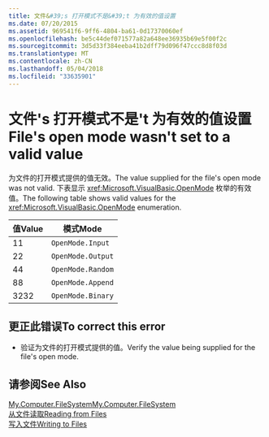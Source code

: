 ```yaml
---
title: 文件&#39;s 打开模式不是&#39;t 为有效的值设置
ms.date: 07/20/2015
ms.assetid: 969541f6-9ff6-4804-ba61-0d17370060ef
ms.openlocfilehash: be5c44def071577a82a648ee36935b69e5f00f2c
ms.sourcegitcommit: 3d5d33f384eeba41b2dff79d096f47ccc8d8f03d
ms.translationtype: MT
ms.contentlocale: zh-CN
ms.lasthandoff: 05/04/2018
ms.locfileid: "33635901"
---
```

# <a name="file39s-open-mode-wasn39t-set-to-a-valid-value"></a><span data-ttu-id="80fb8-102">文件&#39;s 打开模式不是&#39;t 为有效的值设置</span><span class="sxs-lookup"><span data-stu-id="80fb8-102">File&#39;s open mode wasn&#39;t set to a valid value</span></span>
<span data-ttu-id="80fb8-103">为文件的打开模式提供的值无效。</span><span class="sxs-lookup"><span data-stu-id="80fb8-103">The value supplied for the file's open mode was not valid.</span></span> <span data-ttu-id="80fb8-104">下表显示 <xref:Microsoft.VisualBasic.OpenMode> 枚举的有效值。</span><span class="sxs-lookup"><span data-stu-id="80fb8-104">The following table shows valid values for the <xref:Microsoft.VisualBasic.OpenMode> enumeration.</span></span>  
  
|<span data-ttu-id="80fb8-105">值</span><span class="sxs-lookup"><span data-stu-id="80fb8-105">Value</span></span>|<span data-ttu-id="80fb8-106">模式</span><span class="sxs-lookup"><span data-stu-id="80fb8-106">Mode</span></span>|  
|-----------|----------|  
|<span data-ttu-id="80fb8-107">1</span><span class="sxs-lookup"><span data-stu-id="80fb8-107">1</span></span>|`OpenMode.Input`|  
|<span data-ttu-id="80fb8-108">2</span><span class="sxs-lookup"><span data-stu-id="80fb8-108">2</span></span>|`OpenMode.Output`|  
|<span data-ttu-id="80fb8-109">4</span><span class="sxs-lookup"><span data-stu-id="80fb8-109">4</span></span>|`OpenMode.Random`|  
|<span data-ttu-id="80fb8-110">8</span><span class="sxs-lookup"><span data-stu-id="80fb8-110">8</span></span>|`OpenMode.Append`|  
|<span data-ttu-id="80fb8-111">32</span><span class="sxs-lookup"><span data-stu-id="80fb8-111">32</span></span>|`OpenMode.Binary`|  
  
## <a name="to-correct-this-error"></a><span data-ttu-id="80fb8-112">更正此错误</span><span class="sxs-lookup"><span data-stu-id="80fb8-112">To correct this error</span></span>  
  
-   <span data-ttu-id="80fb8-113">验证为文件的打开模式提供的值。</span><span class="sxs-lookup"><span data-stu-id="80fb8-113">Verify the value being supplied for the file's open mode.</span></span>  
  
## <a name="see-also"></a><span data-ttu-id="80fb8-114">请参阅</span><span class="sxs-lookup"><span data-stu-id="80fb8-114">See Also</span></span>  
   
 [<span data-ttu-id="80fb8-115">My.Computer.FileSystem</span><span class="sxs-lookup"><span data-stu-id="80fb8-115">My.Computer.FileSystem</span></span>](xref:Microsoft.VisualBasic.FileIO.FileSystem)  
 [<span data-ttu-id="80fb8-116">从文件读取</span><span class="sxs-lookup"><span data-stu-id="80fb8-116">Reading from Files</span></span>](../../visual-basic/developing-apps/programming/drives-directories-files/reading-from-files.md)  
 [<span data-ttu-id="80fb8-117">写入文件</span><span class="sxs-lookup"><span data-stu-id="80fb8-117">Writing to Files</span></span>](../../visual-basic/developing-apps/programming/drives-directories-files/writing-to-files.md)
